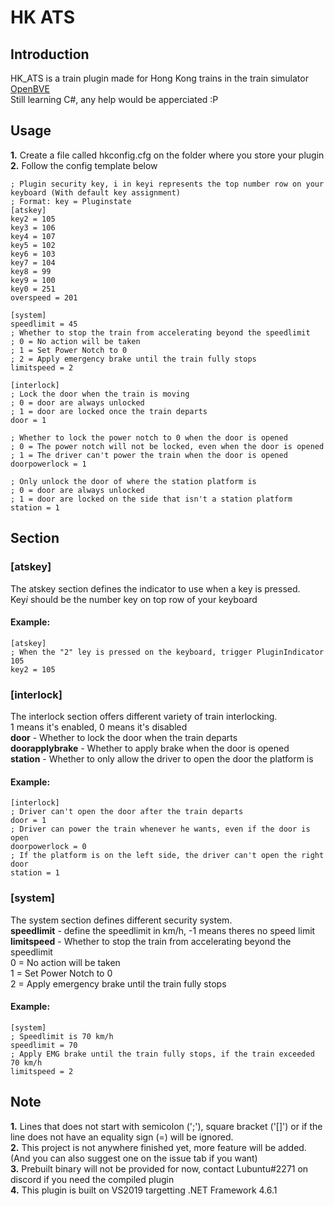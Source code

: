 # HK ATS
## Introduction
HK_ATS is a train plugin made for Hong Kong trains in the train simulator <a href="https://github.com/leezer3/OpenBVE">OpenBVE</a>  
Still learning C#, any help would be apperciated :P  
## Usage
**1.** Create a file called hkconfig.cfg on the folder where you store your plugin  
**2.** Follow the config template below  
```
; Plugin security key, i in keyi represents the top number row on your keyboard (With default key assignment)
; Format: key = Pluginstate
[atskey]
key2 = 105
key3 = 106
key4 = 107
key5 = 102
key6 = 103
key7 = 104
key8 = 99
key9 = 100
key0 = 251
overspeed = 201

[system]
speedlimit = 45
; Whether to stop the train from accelerating beyond the speedlimit
; 0 = No action will be taken
; 1 = Set Power Notch to 0
; 2 = Apply emergency brake until the train fully stops
limitspeed = 2

[interlock]
; Lock the door when the train is moving
; 0 = door are always unlocked
; 1 = door are locked once the train departs
door = 1

; Whether to lock the power notch to 0 when the door is opened
; 0 = The power notch will not be locked, even when the door is opened
; 1 = The driver can't power the train when the door is opened
doorpowerlock = 1

; Only unlock the door of where the station platform is
; 0 = door are always unlocked
; 1 = door are locked on the side that isn't a station platform
station = 1
```

## Section
### [atskey]
The atskey section defines the indicator to use when a key is pressed.  
Key*i* should be the number key on top row of your keyboard  

#### Example:
```
[atskey]
; When the "2" ley is pressed on the keyboard, trigger PluginIndicator 105
key2 = 105
```
### [interlock]
The interlock section offers different variety of train interlocking.  
1 means it's enabled, 0 means it's disabled  
**door** - Whether to lock the door when the train departs  
**doorapplybrake** - Whether to apply brake when the door is opened  
**station** - Whether to only allow the driver to open the door the platform is  

#### Example:
```
[interlock]
; Driver can't open the door after the train departs  
door = 1
; Driver can power the train whenever he wants, even if the door is open  
doorpowerlock = 0
; If the platform is on the left side, the driver can't open the right door  
station = 1
```
### [system]
The system section defines different security system.  
**speedlimit** - define the speedlimit in km/h, -1 means theres no speed limit  
**limitspeed** - Whether to stop the train from accelerating beyond the speedlimit  
0 = No action will be taken  
1 = Set Power Notch to 0  
2 = Apply emergency brake until the train fully stops

#### Example:
```
[system]  
; Speedlimit is 70 km/h
speedlimit = 70
; Apply EMG brake until the train fully stops, if the train exceeded 70 km/h
limitspeed = 2
```

## Note
**1.** Lines that does not start with semicolon (';'), square bracket ('[]') or if the line does not have an equality sign (=) will be ignored.  
**2.** This project is not anywhere finished yet, more feature will be added. (And you can also suggest one on the issue tab if you want)  
**3.** Prebuilt binary will not be provided for now, contact Lubuntu#2271 on discord if you need the compiled plugin  
**4.** This plugin is built on VS2019 targetting .NET Framework 4.6.1  
